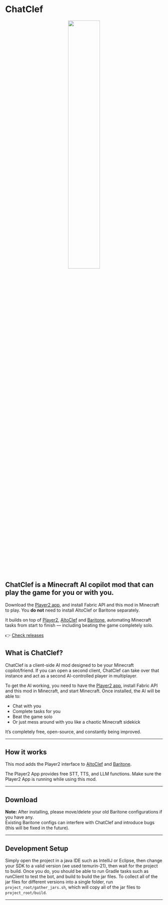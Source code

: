 # ChatClef  
<p align="center">
<img src="https://github.com/user-attachments/assets/52afdd23-3bc9-47c1-9e16-d3b20a6e2e80" width="45%"/>
</p>

## ChatClef is a Minecraft AI copilot mod that can play the game for you or with you. 

Download the [Player2 app](https://player2.game/), and install Fabric API and this mod in Minecraft to play. You **do not** need to install AltoClef or Baritone separately.

It builds on top of [Player2](https://player2.game), [AltoClef](https://github.com/MiranCZ/altoclef) and [Baritone](https://github.com/cabaletta/baritone), automating Minecraft tasks from start to finish — including beating the game completely solo.

👉 [Check releases](https://github.com/elefant-ai/chatclef/releases)

## What is ChatClef?

ChatClef is a client-side AI mod designed to be your Minecraft copilot/friend.
If you can open a second client, ChatClef can take over that instance and act as a second AI-controlled player in multiplayer.

To get the AI working, you need to have the [Player2 app](https://player2.game/), install Fabric API and this mod in Minecraft, and start Minecraft.
Once installed, the AI will be able to:

- Chat with you
- Complete tasks for you
- Beat the game solo
- Or just mess around with you like a chaotic Minecraft sidekick

It’s completely free, open-source, and constantly being improved.

---

## How it works
This mod adds the Player2 interface to [AltoClef](https://github.com/MiranCZ/altoclef) and [Baritone](https://github.com/cabaletta/baritone).

The Player2 App provides free STT, TTS, and LLM functions. Make sure the Player2 App is running while using this mod.

---

## Download

**Note:** After installing, please move/delete your old Baritone configurations if you have any.  
Existing Baritone configs can interfere with ChatClef and introduce bugs (this will be fixed in the future).

---

## Development Setup

Simply open the project in a java IDE such as IntelliJ or Eclipse, then change your SDK to a valid version (we used temurin-21), then wait for the project to build. Once you do, you should be able to run Gradle tasks such as runClient to test the bot, and build to build the jar files. To collect all of the jar files for different versions into a single folder, run `project_root/gather_jars.sh`, which will copy all of the jar files to `project_root/build`.

---


